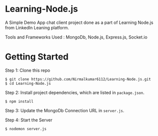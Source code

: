 # Learning-Node.js
A Simple Demo App chat client project done as a part of Learning Node.js from LinkedIn Leaning platform.

Tools and Frameworks Used : MongoDb, Node.js, Express.js, Socket.io

# Getting Started

Step 1: Clone this repo
```
$ git clone https://github.com/Nirmalkumar6112/Learning-Node.js.git
$ cd Learning-Node.js
```

Step 2: Install project dependencies, which are listed in `package.json`.
```
$ npm install
```

Step 3: Update the MongoDb Connection URL in `server.js`.

Step 4: Start the Server
```
$ nodemon server.js      
```
